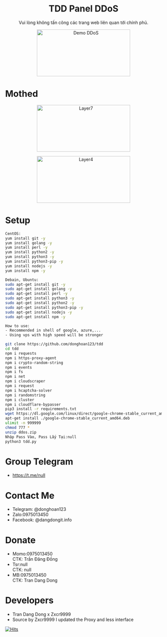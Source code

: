 <h1 align="center">TDD Panel DDoS</h1>
  
<p align="center">Vui lòng không tấn công các trang web liên quan tới chính phủ.</p>

<p align="center"><img src="https://i.imgur.com/yLr3Tca.jpg" width="300" height="150" alt="Demo DDoS"></p>

# Mothed
<p align="center"><img src="https://i.imgur.com/ID10g37.jpg" width="300" height="150" alt="Layer7"></p>
<p align="center"><img src="https://i.imgur.com/iO7xe6r.jpg" width="300" height="150" alt="Layer4"></p>

# Setup
```sh
CentOS:
yum install git -y
yum install golang -y
yum install perl -y
yum install python2 -y
yum install python3 -y
yum install python3-pip -y
yum install nodejs -y
yum install npm -y

Debain, Ubuntu:
sudo apt-get install git -y
sudo apt-get install golang -y
sudo apt-get install perl -y
sudo apt-get install python3 -y
sudo apt-get install python2 -y
sudo apt-get install python3-pip -y
sudo apt-get install nodejs -y
sudo apt-get install npm -y

How to use: 
- Recommended in shell of google, azure,...
- Using vps with high speed will be stronger

git clone https://github.com/donghoan123/tdd
cd tdd
npm i requests
npm i https-proxy-agent
npm i crypto-random-string
npm i events
npm i fs
npm i net
npm i cloudscraper
npm i request
npm i hcaptcha-solver
npm i randomstring
npm i cluster
npm i cloudflare-bypasser
pip3 install -r requirements.txt
wget https://dl.google.com/linux/direct/google-chrome-stable_current_amd64.deb
apt-get install ./google-chrome-stable_current_amd64.deb
ulimit -n 999999
chmod 777 *
unzip ddos.zip
Nhập Pass Vào, Pass Lấy Tại:null
python3 tdd.py
```
# Group Telegram 
* https://t.me/null
# Contact Me 
* Telegram: @donghoan123
* Zalo:0975013450
* Facebook: @dangdongit.info

# Donate 
* Momo:0975013450 <br>
CTK: Trần Đăng Đồng
* Tsr:null  <br>
CTK: null
* MB:0975013450 <br>
CTK: Tran Dang Dong 

# Developers
* Tran Dang Dong x Zxcr9999
* Source by Zxcr9999 I updated the Proxy and less interface

[![Hits](https://hits.seeyoufarm.com/api/count/incr/badge.svg?url=https://github.com/donghoan123/tddhit-counter&count_bg=%230BD4FF&title_bg=%23525050&icon=github.svg&icon_color=%23000000&title=Views&edge_flat=true)](https://hits.seeyoufarm.com)


